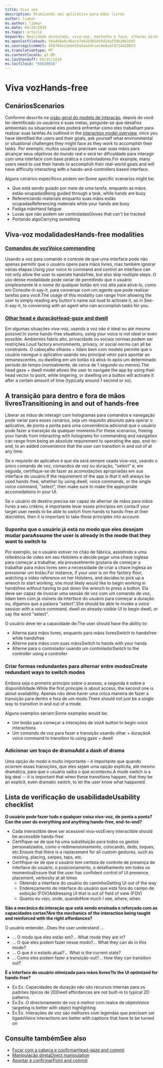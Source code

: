 ```yaml
---
title: Viva voz
description: Otimizando seu aplicativo para mãos livres
author: liamar
ms.author: liamar
ms.date: 04/20/2019
ms.topic: article
keywords: Realidade misturada, viva-voz, mantenha o foco, olhares direcionamento, interação, design
ms.openlocfilehash: 59a460a0c46ace7e633381019d29af54b1061695
ms.sourcegitcommit: 45676da11ebe33a2aa3dccec0e8ad7d714420853
ms.translationtype: MT
ms.contentlocale: pt-BR
ms.lasthandoff: 05/15/2019
ms.locfileid: "65629016"
---
```

# <a name="hands-free"></a><span data-ttu-id="0ee04-104">Viva voz</span><span class="sxs-lookup"><span data-stu-id="0ee04-104">Hands-free</span></span>



## <a name="scenarios"></a><span data-ttu-id="0ee04-105">Cenários</span><span class="sxs-lookup"><span data-stu-id="0ee04-105">Scenarios</span></span>

<span data-ttu-id="0ee04-106">Conforme descrito na [visão geral do modelo de interação](interaction-fundamentals.md), depois de você ter identificado os usuários e suas metas, pergunte-se que desafios ambientais ou situacional eles poderá enfrentar como eles trabalham para realizar suas tarefas.</span><span class="sxs-lookup"><span data-stu-id="0ee04-106">As outlined in the [interaction model overview](interaction-fundamentals.md), once you have identified the users and their goals, ask yourself what environmental or situational challenges they might face as they work to accomplish their tasks.</span></span> <span data-ttu-id="0ee04-107">Por exemplo, muitos usuários precisam usar suas mãos para alcançar seus objetivos do mundo real e será ter dificuldade para interagir com uma interface com base prática e controladores.</span><span class="sxs-lookup"><span data-stu-id="0ee04-107">For example, many users need to use their hands to accomplish their real-world goals and will have difficulty interacting with a hands-and-controllers based interface.</span></span> 

<span data-ttu-id="0ee04-108">Alguns cenários específicos podem ser:</span><span class="sxs-lookup"><span data-stu-id="0ee04-108">Some specific scenarios might be:</span></span> 
* <span data-ttu-id="0ee04-109">Que está sendo guiado por meio de uma tarefa, enquanto as mãos estão ocupadas</span><span class="sxs-lookup"><span data-stu-id="0ee04-109">Being guided through a task, while hands are busy</span></span>
* <span data-ttu-id="0ee04-110">Referenciando materiais enquanto suas mãos estão ocupadas</span><span class="sxs-lookup"><span data-stu-id="0ee04-110">Referencing materials while your hands are busy</span></span>
* <span data-ttu-id="0ee04-111">Fadiga mão</span><span class="sxs-lookup"><span data-stu-id="0ee04-111">Hand fatigue</span></span>
* <span data-ttu-id="0ee04-112">Luvas que não podem ser controladas</span><span class="sxs-lookup"><span data-stu-id="0ee04-112">Gloves that can't be tracked</span></span>
* <span data-ttu-id="0ee04-113">Portando algo</span><span class="sxs-lookup"><span data-stu-id="0ee04-113">Carrying something</span></span>


## <a name="hands-free-modalities"></a><span data-ttu-id="0ee04-114">Viva-voz modalidades</span><span class="sxs-lookup"><span data-stu-id="0ee04-114">Hands-free modalities</span></span>

### <a name="voice-commandingvoice-designmd"></a>[<span data-ttu-id="0ee04-115">Comandos de voz</span><span class="sxs-lookup"><span data-stu-id="0ee04-115">Voice commanding</span></span>](voice-design.md)

<span data-ttu-id="0ee04-116">Usando a voz para comando e controle de que uma interface pode não apenas permitir que o usuário opere para mãos livres, mas também ignorar várias etapas.</span><span class="sxs-lookup"><span data-stu-id="0ee04-116">Using your voice to command and control an interface can not only allow the user to operate handsfree, but also skip multiple steps.</span></span> <span data-ttu-id="0ee04-117">O uso desse modalidade pode variar de permitindo que o usuário simplesmente lê o nome do qualquer botão em voz alta para ativá-lo, como em Consulte-it-say-it, para conversar com um agente que pode realizar tarefas para você.</span><span class="sxs-lookup"><span data-stu-id="0ee04-117">The usage of this modality can range from allowing the user to simply reading any button's name out loud to activate it, as in See-it-say-it, to conversing with an agent who can accomplish tasks for you.</span></span>



### <a name="head-gaze-and-dwellgaze-and-dwellmd"></a>[<span data-ttu-id="0ee04-118">Olhar head e duração</span><span class="sxs-lookup"><span data-stu-id="0ee04-118">Head-gaze and dwell</span></span>](gaze-and-dwell.md)

<span data-ttu-id="0ee04-119">Em algumas situações viva-voz, usando a voz não é ideal ou até mesmo possível.</span><span class="sxs-lookup"><span data-stu-id="0ee04-119">In some hands-free situations, using your voice is not ideal or even possible.</span></span> <span data-ttu-id="0ee04-120">Ambientes fabris alto, privacidade ou sociais normas podem ser restrições.</span><span class="sxs-lookup"><span data-stu-id="0ee04-120">Loud factory environments, privacy, or social norms can all be constraints.</span></span> <span data-ttu-id="0ee04-121">O cabeçalho olhares + lidam bem com modelo permite que o usuário navegue o aplicativo usando seu principal vetor para apontar ao remanescentes, ou dwelling em um botão irá ativá-lo após um determinado período de tempo (normalmente, de cerca de 1 segundo ou menos).</span><span class="sxs-lookup"><span data-stu-id="0ee04-121">The head gaze + dwell model allows the user to navigate the app by using their head vector to point, while lingering, or dwelling on a button will activate it after a certain amount of time (typically around 1 second or so).</span></span> 


## <a name="transitioning-in-and-out-of-hands-free"></a><span data-ttu-id="0ee04-122">A transição para dentro e fora de mãos livres</span><span class="sxs-lookup"><span data-stu-id="0ee04-122">Transitioning in and out of hands-free</span></span>

<span data-ttu-id="0ee04-123">Liberar as mãos de interagir com hologramas para comandos e navegação pode variar para esses cenários, seja um requisito absoluto para operar o aplicativo, de ponta a ponta para uma conveniência adicional que o usuário pode fazer a transição da qualquer momento.</span><span class="sxs-lookup"><span data-stu-id="0ee04-123">For these scenarios, freeing your hands from interacting with holograms for commanding and navigation can range from being an absolute requirement to operating the app, end-to-end, to an added convenience that the user can transition in and out of at any time.</span></span> 

<span data-ttu-id="0ee04-124">Se o requisito do aplicativo é que ela será sempre usada viva-voz, usando o único comando de voz, comandos de voz ou duração, "select" e, em seguida, certifique-se de fazer as acomodações apropriadas em sua interface do usuário.</span><span class="sxs-lookup"><span data-stu-id="0ee04-124">If the requirement of the app is that it will always be used hands-free, whether by using dwell, voice commands, or the single voice command, "select", then make sure to make the appropriate accomodations in your UI.</span></span> 

<span data-ttu-id="0ee04-125">Se o usuário de destino precisa ser capaz de alternar de mãos para mãos livres a seu critério, é importante levar esses princípios em conta:</span><span class="sxs-lookup"><span data-stu-id="0ee04-125">If your target user needs to be able to switch from hands to hands-free at their discretion, then it is important to take these principles into account:</span></span>

### <a name="assume-the-user-is-already-in-the-mode-that-they-want-to-switch-to"></a><span data-ttu-id="0ee04-126">Suponha que o usuário já está no modo que eles desejam mudar para</span><span class="sxs-lookup"><span data-stu-id="0ee04-126">Assume the user is already in the mode that they want to switch to</span></span>
<span data-ttu-id="0ee04-127">Por exemplo, se o usuário estiver no chão de fábrica, assistindo a uma referência de vídeo em seu Hololens e decide pegar uma chave inglesa para começar a trabalhar, ela provavelmente gostaria de começar a trabalhar para mãos livres sem a necessidade de criar a chave inglesa ao pressionar um botão.</span><span class="sxs-lookup"><span data-stu-id="0ee04-127">For instance, if your user is on the factory floor, watching a video reference on her Hololens, and decides to pick up a wrench to start working, she most likely would like to begin working in handsfree without having to put down the wrench to press a button.</span></span> <span data-ttu-id="0ee04-128">Ela deve ser capaz de invocar uma sessão de voz com um comando de voz, lidam bem com já visíveis da interface do usuário para começar a duração ou, digamos que a palavra "select".</span><span class="sxs-lookup"><span data-stu-id="0ee04-128">She should be able to invoke a voice session with a voice command, dwell on already-visible UI to begin dwell, or say the word "select".</span></span>

<span data-ttu-id="0ee04-129">O usuário deve ter a capacidade de:</span><span class="sxs-lookup"><span data-stu-id="0ee04-129">The user should have the ability to:</span></span> 
* <span data-ttu-id="0ee04-130">Alterne para mãos livres, enquanto para mãos livres</span><span class="sxs-lookup"><span data-stu-id="0ee04-130">Switch to handsfree while handsfree</span></span>
* <span data-ttu-id="0ee04-131">Alterne para mãos com suas mãos</span><span class="sxs-lookup"><span data-stu-id="0ee04-131">Switch to hands with your hands</span></span>
* <span data-ttu-id="0ee04-132">Alterne para o controlador usando um controlador</span><span class="sxs-lookup"><span data-stu-id="0ee04-132">Switch to the controller using a controller</span></span> 

### <a name="create-redundant-ways-to-switch-modes"></a><span data-ttu-id="0ee04-133">Criar formas redundantes para alternar entre modos</span><span class="sxs-lookup"><span data-stu-id="0ee04-133">Create redundant ways to switch modes</span></span>
<span data-ttu-id="0ee04-134">Embora seja o primeiro princípio sobre o acesso, a segunda é sobre a disponibilidade.</span><span class="sxs-lookup"><span data-stu-id="0ee04-134">While the first principle is about access, the second one is about availability.</span></span> <span data-ttu-id="0ee04-135">Apenas não deve haver uma única maneira de fazer a transição para dentro e fora de um modo.</span><span class="sxs-lookup"><span data-stu-id="0ee04-135">There should not just be a single way to transition in and out of a mode.</span></span> 

<span data-ttu-id="0ee04-136">Alguns exemplos seriam:</span><span class="sxs-lookup"><span data-stu-id="0ee04-136">Some examples would be:</span></span> 
* <span data-ttu-id="0ee04-137">Um botão para começar a interações de voz</span><span class="sxs-lookup"><span data-stu-id="0ee04-137">A button to begin voice interactions</span></span>
* <span data-ttu-id="0ee04-138">Um comando de voz para fazer a transição usando olhar + duração</span><span class="sxs-lookup"><span data-stu-id="0ee04-138">A voice command to transition to using gaze + dwell</span></span>

### <a name="add-a-dash-of-drama"></a><span data-ttu-id="0ee04-139">Adicionar um traço de drama</span><span class="sxs-lookup"><span data-stu-id="0ee04-139">Add a dash of drama</span></span>
<span data-ttu-id="0ee04-140">Uma opção do modo é muito importante – é importante que quando ocorrem essas transições, que eles sejam uma opção explícita, até mesmo dramática, para que o usuário saiba o que aconteceu.</span><span class="sxs-lookup"><span data-stu-id="0ee04-140">A mode switch is a big deal -- it is important that when these transitions happen, that they be an explicit, even dramatic switch, to let the user know what happened.</span></span> 


## <a name="usability-checklist"></a><span data-ttu-id="0ee04-141">Lista de verificação de usabilidade</span><span class="sxs-lookup"><span data-stu-id="0ee04-141">Usability checklist</span></span>

<span data-ttu-id="0ee04-142">**O usuário pode fazer tudo e qualquer coisa viva-voz, de ponta a ponta?**</span><span class="sxs-lookup"><span data-stu-id="0ee04-142">**Can the user do everything and anything hands-free, end-to-end?**</span></span>
* <span data-ttu-id="0ee04-143">Cada interactible deve ser acessível viva-voz</span><span class="sxs-lookup"><span data-stu-id="0ee04-143">Every interactible should be accessible hands-free</span></span>
* <span data-ttu-id="0ee04-144">Certifique-se de que há uma substituição para todos os gestos personalizados, como o redimensionamento, colocando, dedo, toques, etc.</span><span class="sxs-lookup"><span data-stu-id="0ee04-144">Ensure that there is a replacement for all custom gestures, such as resizing, placing, swipes, taps, etc.</span></span>
* <span data-ttu-id="0ee04-145">Certifique-se de que o usuário tem certeza de controle de presença de interface do usuário, o posicionamento, o detalhamento em todos os momentos</span><span class="sxs-lookup"><span data-stu-id="0ee04-145">Ensure that the user has confident control of UI presence, placement, verbosity at all times</span></span>
    * <span data-ttu-id="0ee04-146">Obtendo a interface do usuário do caminho</span><span class="sxs-lookup"><span data-stu-id="0ee04-146">Getting UI out of the way</span></span>
    * <span data-ttu-id="0ee04-147">Endereçamento de interface do usuário que está fora do campo de exibição (FOV)</span><span class="sxs-lookup"><span data-stu-id="0ee04-147">Addressing UI that is out of field of view (FOV)</span></span>
    * <span data-ttu-id="0ee04-148">Quanto eu vejo, onde, quando</span><span class="sxs-lookup"><span data-stu-id="0ee04-148">How much I see, where, when</span></span>

<span data-ttu-id="0ee04-149">**São a mecânica da interação que está sendo ensinada e reforçada com as capacidades certas?**</span><span class="sxs-lookup"><span data-stu-id="0ee04-149">**Are the mechanics of the interaction being taught and reinforced with the right affordances?**</span></span>

<span data-ttu-id="0ee04-150">O usuário entender...</span><span class="sxs-lookup"><span data-stu-id="0ee04-150">Does the user understand ...</span></span>
* <span data-ttu-id="0ee04-151">... O modo que eles estão em?</span><span class="sxs-lookup"><span data-stu-id="0ee04-151">... What mode they are in?</span></span>
* <span data-ttu-id="0ee04-152">... O que eles podem fazer nesse modo?</span><span class="sxs-lookup"><span data-stu-id="0ee04-152">... What they can do in this mode?</span></span>
* <span data-ttu-id="0ee04-153">... O que é o estado atual?</span><span class="sxs-lookup"><span data-stu-id="0ee04-153">... What is the current state?</span></span>
* <span data-ttu-id="0ee04-154">... Como eles podem fazer a transição-out?</span><span class="sxs-lookup"><span data-stu-id="0ee04-154">... How they can transition out?</span></span>
    
<span data-ttu-id="0ee04-155">**É a interface do usuário otimizada para mãos livres?**</span><span class="sxs-lookup"><span data-stu-id="0ee04-155">**Is the UI optimized for hands-free?**</span></span>   

* <span data-ttu-id="0ee04-156">Ex.</span><span class="sxs-lookup"><span data-stu-id="0ee04-156">Ex.</span></span> <span data-ttu-id="0ee04-157">Capacidades de duração não são recursos internas para os padrões típicos de 2D</span><span class="sxs-lookup"><span data-stu-id="0ee04-157">Dwell affordances are not built-in to typical 2D patterns</span></span>
* <span data-ttu-id="0ee04-158">Ex.</span><span class="sxs-lookup"><span data-stu-id="0ee04-158">Ex.</span></span> <span data-ttu-id="0ee04-159">O direcionamento de voz é melhor com realce de objeto</span><span class="sxs-lookup"><span data-stu-id="0ee04-159">Voice targeting is better with object highlighting</span></span>
* <span data-ttu-id="0ee04-160">Ex.</span><span class="sxs-lookup"><span data-stu-id="0ee04-160">Ex.</span></span> <span data-ttu-id="0ee04-161">Interações de voz são melhores com legendas que precisam ser ligado</span><span class="sxs-lookup"><span data-stu-id="0ee04-161">Voice interactions are better with captions that have to be turned on</span></span>


## <a name="see-also"></a><span data-ttu-id="0ee04-162">Consulte também</span><span class="sxs-lookup"><span data-stu-id="0ee04-162">See also</span></span>
* [<span data-ttu-id="0ee04-163">Focar com a cabeça e confirmar</span><span class="sxs-lookup"><span data-stu-id="0ee04-163">Head-gaze and commit</span></span>](gaze-and-commit.md)
* [<span data-ttu-id="0ee04-164">Manipulação direta</span><span class="sxs-lookup"><span data-stu-id="0ee04-164">Direct manipulation</span></span>](direct-manipulation.md)
* [<span data-ttu-id="0ee04-165">Apontar e confirmar</span><span class="sxs-lookup"><span data-stu-id="0ee04-165">Point and commit</span></span>](point-and-commit.md)
